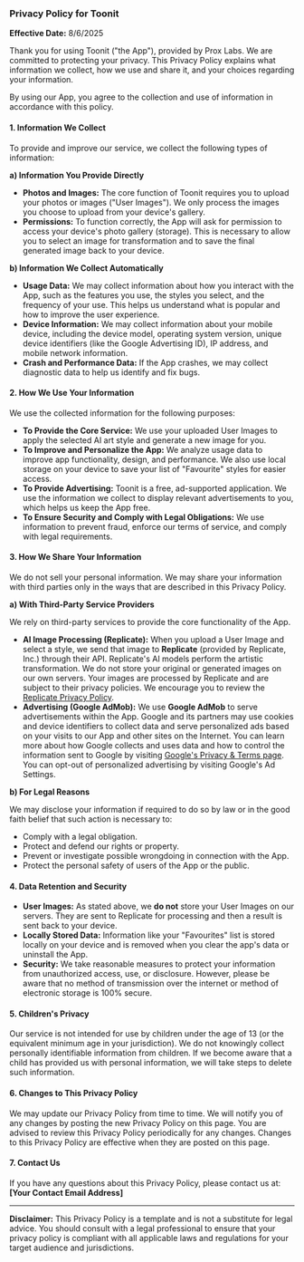 ### Privacy Policy for Toonit

**Effective Date:** 8/6/2025

Thank you for using Toonit ("the App"), provided by Prox Labs. We are committed to protecting your privacy. This Privacy Policy explains what information we collect, how we use and share it, and your choices regarding your information.

By using our App, you agree to the collection and use of information in accordance with this policy.

#### 1. Information We Collect

To provide and improve our service, we collect the following types of information:

**a) Information You Provide Directly**

*   **Photos and Images:** The core function of Toonit requires you to upload your photos or images ("User Images"). We only process the images you choose to upload from your device's gallery.
*   **Permissions:** To function correctly, the App will ask for permission to access your device's photo gallery (storage). This is necessary to allow you to select an image for transformation and to save the final generated image back to your device.

**b) Information We Collect Automatically**

*   **Usage Data:** We may collect information about how you interact with the App, such as the features you use, the styles you select, and the frequency of your use. This helps us understand what is popular and how to improve the user experience.
*   **Device Information:** We may collect information about your mobile device, including the device model, operating system version, unique device identifiers (like the Google Advertising ID), IP address, and mobile network information.
*   **Crash and Performance Data:** If the App crashes, we may collect diagnostic data to help us identify and fix bugs.

#### 2. How We Use Your Information

We use the collected information for the following purposes:

*   **To Provide the Core Service:** We use your uploaded User Images to apply the selected AI art style and generate a new image for you.
*   **To Improve and Personalize the App:** We analyze usage data to improve app functionality, design, and performance. We also use local storage on your device to save your list of "Favourite" styles for easier access.
*   **To Provide Advertising:** Toonit is a free, ad-supported application. We use the information we collect to display relevant advertisements to you, which helps us keep the App free.
*   **To Ensure Security and Comply with Legal Obligations:** We use information to prevent fraud, enforce our terms of service, and comply with legal requirements.

#### 3. How We Share Your Information

We do not sell your personal information. We may share your information with third parties only in the ways that are described in this Privacy Policy.

**a) With Third-Party Service Providers**

We rely on third-party services to provide the core functionality of the App.

*   **AI Image Processing (Replicate):** When you upload a User Image and select a style, we send that image to **Replicate** (provided by Replicate, Inc.) through their API. Replicate's AI models perform the artistic transformation. We do not store your original or generated images on our own servers. Your images are processed by Replicate and are subject to their privacy policies. We encourage you to review the [Replicate Privacy Policy](https://replicate.com/privacy).
*   **Advertising (Google AdMob):** We use **Google AdMob** to serve advertisements within the App. Google and its partners may use cookies and device identifiers to collect data and serve personalized ads based on your visits to our App and other sites on the Internet. You can learn more about how Google collects and uses data and how to control the information sent to Google by visiting [Google's Privacy & Terms page](https://policies.google.com/technologies/ads). You can opt-out of personalized advertising by visiting Google's Ad Settings.

**b) For Legal Reasons**

We may disclose your information if required to do so by law or in the good faith belief that such action is necessary to:
*   Comply with a legal obligation.
*   Protect and defend our rights or property.
*   Prevent or investigate possible wrongdoing in connection with the App.
*   Protect the personal safety of users of the App or the public.

#### 4. Data Retention and Security

*   **User Images:** As stated above, we **do not** store your User Images on our servers. They are sent to Replicate for processing and then a result is sent back to your device.
*   **Locally Stored Data:** Information like your "Favourites" list is stored locally on your device and is removed when you clear the app's data or uninstall the App.
*   **Security:** We take reasonable measures to protect your information from unauthorized access, use, or disclosure. However, please be aware that no method of transmission over the internet or method of electronic storage is 100% secure.

#### 5. Children's Privacy

Our service is not intended for use by children under the age of 13 (or the equivalent minimum age in your jurisdiction). We do not knowingly collect personally identifiable information from children. If we become aware that a child has provided us with personal information, we will take steps to delete such information.

#### 6. Changes to This Privacy Policy

We may update our Privacy Policy from time to time. We will notify you of any changes by posting the new Privacy Policy on this page. You are advised to review this Privacy Policy periodically for any changes. Changes to this Privacy Policy are effective when they are posted on this page.

#### 7. Contact Us

If you have any questions about this Privacy Policy, please contact us at:
**[Your Contact Email Address]**

---
**Disclaimer:** This Privacy Policy is a template and is not a substitute for legal advice. You should consult with a legal professional to ensure that your privacy policy is compliant with all applicable laws and regulations for your target audience and jurisdictions.
